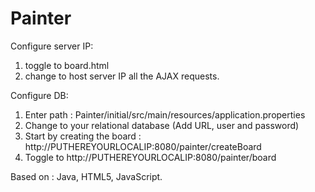 # Painter
Configure server IP:
1) toggle to board.html
2) change to host server IP all the AJAX requests.

Configure DB:
1) Enter path : Painter/initial/src/main/resources/application.properties
2) Change to your relational database (Add URL, user and password) 
3) Start by creating the board : http://PUTHEREYOURLOCALIP:8080/painter/createBoard
4) Toggle to http://PUTHEREYOURLOCALIP:8080/painter/board

Based on : Java, HTML5, JavaScript.
